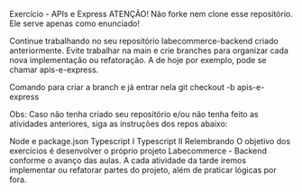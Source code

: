 Exercício - APIs e Express
ATENÇÃO! Não forke nem clone esse repositório. Ele serve apenas como enunciado!


Continue trabalhando no seu repositório labecommerce-backend criado anteriormente. Evite trabalhar na main e crie branches para organizar cada nova implementação ou refatoração. A de hoje por exemplo, pode se chamar apis-e-express.

Comando para criar a branch e já entrar nela
git checkout -b apis-e-express

Obs: Caso não tenha criado seu repositório e/ou não tenha feito as atividades anteriores, siga as instruções dos repos abaixo:

Node e package.json
Typescript I
Typescript II
Relembrando
O objetivo dos exercícios é desenvolver o próprio projeto Labecommerce - Backend conforme o avanço das aulas. A cada atividade da tarde iremos implementar ou refatorar partes do projeto, além de praticar lógicas por fora.
